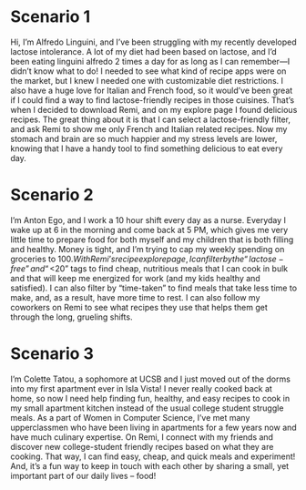 # Scenario 1 
Hi, I’m Alfredo Linguini, and I’ve been struggling with my recently developed lactose intolerance. A lot of my diet had been based on lactose, and I’d been eating linguini alfredo 2 times a day for as long as I can remember—I didn’t know what to do! I needed  to see what kind of recipe apps were on the market, but I knew I needed one with customizable diet restrictions. I also have a huge love for Italian and French food, so it would’ve been great if I could find a way to find lactose-friendly recipes in those cuisines. That’s when I decided to download Remi, and on my explore page I found delicious recipes. The great thing about it is that I can select a lactose-friendly filter, and ask Remi to show me only French and Italian related recipes. Now my stomach and brain are so much happier and my stress levels are lower, knowing that I have a handy tool to find something delicious to eat every day.

# Scenario 2
I’m Anton Ego, and I work a 10 hour shift every day as a nurse. Everyday I wake up at 6 in the morning and come back at 5 PM, which gives me very little time to prepare food for both myself and my children that is both filling and healthy. Money is tight, and I’m trying to cap my weekly spending on groceries to $100. With Remi’s recipe explore page, I can filter by the “lactose-free” and “<$20” tags to  find cheap, nutritious meals that I can cook in bulk and that will keep me energized for work (and my kids healthy and satisfied). I can also filter by “time-taken” to find meals that take less time to make, and, as a result,  have more time to rest. I can also follow my coworkers on Remi to see what recipes they use that helps them get through the long, grueling shifts.

# Scenario 3
I’m Colette Tatou,  a sophomore at UCSB and I just moved out of the dorms into my first apartment ever in Isla Vista! I never really cooked back at home, so now I need help finding fun, healthy, and easy recipes to cook in my small apartment kitchen instead of the usual college student struggle meals. As a part of Women in Computer Science, I’ve met many upperclassmen who have been living in apartments for a few years now and have much culinary expertise. On Remi, I connect with my friends and discover new college-student friendly recipes based on what they are cooking. That way, I can find easy, cheap, and quick meals and experiment! And, it’s a fun way to keep in touch with each other by sharing a small, yet important part of our daily lives – food!
